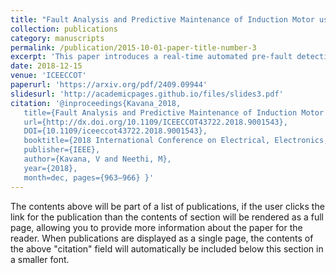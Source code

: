 ```yaml
---
title: "Fault Analysis and Predictive Maintenance of Induction Motor using Machine Learning"
collection: publications
category: manuscripts
permalink: /publication/2015-10-01-paper-title-number-3
excerpt: 'This paper introduces a real-time automated pre-fault detection and classification of 6 types of induction motor faults using Deep Neaural Networks. It also proposes a novel model free monitoring system wherein the motor itself acts like a sensor.'
date: 2018-12-15
venue: 'ICEECCOT'
paperurl: 'https://arxiv.org/pdf/2409.09944'
slidesurl: 'http://academicpages.github.io/files/slides3.pdf'
citation: '@inproceedings{Kavana_2018,
   title={Fault Analysis and Predictive Maintenance of Induction Motor Using Machine Learning},
   url={http://dx.doi.org/10.1109/ICEECCOT43722.2018.9001543},
   DOI={10.1109/iceeccot43722.2018.9001543},
   booktitle={2018 International Conference on Electrical, Electronics, Communication, Computer, and Optimization Techniques (ICEECCOT)},
   publisher={IEEE},
   author={Kavana, V and Neethi, M},
   year={2018},
   month=dec, pages={963–966} }'
---
```


The contents above will be part of a list of publications, if the user clicks the link for the publication than the contents of section will be rendered as a full page, allowing you to provide more information about the paper for the reader. When publications are displayed as a single page, the contents of the above "citation" field will automatically be included below this section in a smaller font.
